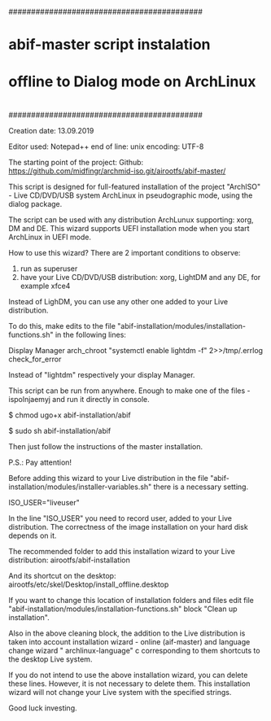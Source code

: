 ###########################################
#                                         #
#   abif-master script instalation        #
#   offline to Dialog mode on ArchLinux   #
#                                         #
###########################################
 
Creation date: 13.09.2019

Editor used: Notepad++
    end of line: unix
    encoding: UTF-8
    
The starting point of the project: Github: https://github.com/midfingr/archmid-iso.git/airootfs/abif-master/

This script is designed for full-featured installation of the project "ArchISO" - 
Live CD/DVD/USB system ArchLinux in pseudographic mode, using the dialog package.

The script can be used with any distribution ArchLunux supporting: xorg, DM and DE. 
This wizard supports UEFI installation mode when you start ArchLinux in UEFI mode.

How to use this wizard?
There are 2 important conditions to observe:
1) run as superuser
2) have your Live CD/DVD/USB distribution: xorg, LightDM and any DE, for example xfce4

Instead of LighDM, you can use any other one added to your Live distribution.

To do this, make edits to the file "abif-installation/modules/installation-functions.sh" in the following lines:

 Display Manager
arch_chroot "systemctl enable lightdm -f" 2>>/tmp/.errlog
check_for_error

Instead of "lightdm" respectively your display Manager. 

This script can be run from anywhere. 
Enough to make one of the files - ispolnjaemyj and run it directly in console.

$ chmod ugo+x abif-installation/abif

$ sudo sh abif-installation/abif

Then just follow the instructions of the master installation.

P.S.: Pay attention!

Before adding this wizard to your Live distribution
in the file "abif-installation/modules/installer-variables.sh" 
there is a necessary setting.

ISO_USER="liveuser" 

In the line "ISO_USER" you need to record user, 
added to your Live distribution. 
The correctness of the image installation on your hard disk depends on it.

The recommended folder to add this installation wizard to your Live distribution:
airootfs/abif-installation

And its shortcut on the desktop: airootfs/etc/skel/Desktop/install_offline.desktop

If you want to change this location of installation folders and files edit
file "abif-installation/modules/installation-functions.sh" block "Clean up installation".

Also in the above cleaning block, the addition to the Live distribution is taken into account
installation wizard - online (aif-master) and language change wizard " archlinux-language"
c corresponding to them shortcuts to the desktop Live system.

If you do not intend to use the above installation wizard, you can delete these lines.
However, it is not necessary to delete them.
This installation wizard will not change your Live system with the specified strings.


Good luck investing.





